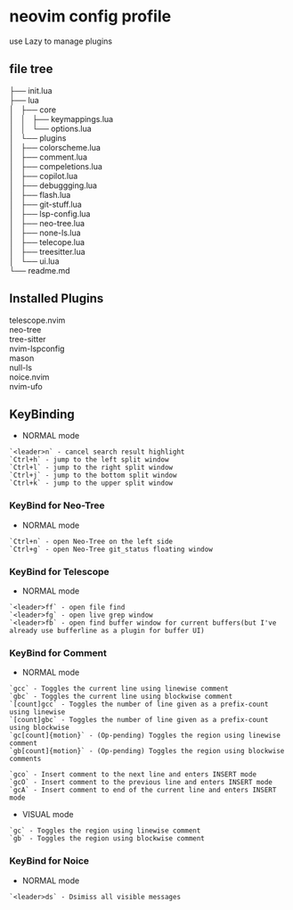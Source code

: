 # neovim config profile

use Lazy to manage plugins

## file tree
├── init.lua<br>
├── lua<br>
│   ├── core<br>
│   │   ├── keymappings.lua<br>
│   │   └── options.lua<br>
│   └── plugins<br>
│       ├── colorscheme.lua<br>
│       ├── comment.lua<br>
│       ├── compeletions.lua<br>
│       ├── copilot.lua<br>
│       ├── debuggging.lua<br>
│       ├── flash.lua<br>
│       ├── git-stuff.lua<br>
│       ├── lsp-config.lua<br>
│       ├── neo-tree.lua<br>
│       ├── none-ls.lua<br>
│       ├── telecope.lua<br>
│       ├── treesitter.lua<br>
│       └── ui.lua<br>
└── readme.md

## Installed Plugins

telescope.nvim<br>
neo-tree<br>
tree-sitter<br>
nvim-lspconfig<br>
mason<br>
null-ls<br>
noice.nvim<br>
nvim-ufo

## KeyBinding

- NORMAL mode

```help
`<leader>n` - cancel search result highlight
`Ctrl+h` - jump to the left split window
`Ctrl+l` - jump to the right split window
`Ctrl+j` - jump to the bottom split window
`Ctrl+k` - jump to the upper split window
```

### KeyBind for Neo-Tree

- NORMAL mode

```help
`Ctrl+n` - open Neo-Tree on the left side
`Ctrl+g` - open Neo-Tree git_status floating window
```

### KeyBind for Telescope

- NORMAL mode

```help
`<leader>ff` - open file find
`<leader>fg` - open live grep window
`<leader>fb` - open find buffer window for current buffers(but I've already use bufferline as a plugin for buffer UI)
```

### KeyBind for Comment

- NORMAL mode

```help
`gcc` - Toggles the current line using linewise comment
`gbc` - Toggles the current line using blockwise comment
`[count]gcc` - Toggles the number of line given as a prefix-count using linewise
`[count]gbc` - Toggles the number of line given as a prefix-count using blockwise
`gc[count]{motion}` - (Op-pending) Toggles the region using linewise comment
`gb[count]{motion}` - (Op-pending) Toggles the region using blockwise comments
```

```help
`gco` - Insert comment to the next line and enters INSERT mode
`gcO` - Insert comment to the previous line and enters INSERT mode
`gcA` - Insert comment to end of the current line and enters INSERT mode
```

- VISUAL mode

```help
`gc` - Toggles the region using linewise comment
`gb` - Toggles the region using blockwise comment
```

### KeyBind for Noice

- NORMAL mode

```help
`<leader>ds` - Dsimiss all visible messages
```
